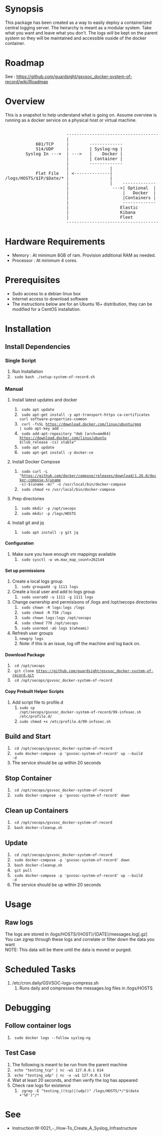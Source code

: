 # Synopsis
This package has been created as a way to easily deploy a containerized central logging server. The heirarchy is meant as a modular system. Take what you want and leave what you don't. The logs will be kept on the parent system so they will be maintained and accessible ouside of the docker container.

# Roadmap
See : https://github.com/guardsight/gsvsoc_docker-system-of-record/wiki/Roadmap

# Overview
<p> This is a snapshot to help understand what is going on.
Assume overview is running as a docker service on a physical host or virtual machine.
</p>
<pre>	
                        ------------------------------------------
                        |                                        |
            601/TCP     |        -------------                   |
            514/UDP     |        | Syslog-ng |                   |
        Syslog In --->  | --->   |    Docker |                   |
                        |        | Container |                   |
                        |        -------------                   |
                        |                |                       |
            Flat File   | <--------------|                       |
/logs/HOSTS/$IP/$Date/* |                |                       |
                        |                |    -------------      |
                        |                 --->| Optional  |      | Optional Access Calls
                        |                     |   Docker  |      | <-------
                        |                     |Containers |      |
                        |                     -------------      |
                        |                    Elastic             |
                        |                    Kibana              |
                        |                    Fleet               |
                        ------------------------------------------
</pre>


# Hardware Requirements
* Memory : At minimum 8GB of ram. Provision additional RAM as needed.
* Processor : At minimum 4 cores.

# Prerequisites
* Sudo access to a debian linux box
* Internet access to download software
* The instructions below are for an Ubuntu 16+ distribution, they can be modified for a CentOS installation.

# Installation

## Install Dependencies
### Single Script
1. Run Installation
1. <code> sudo bash ./setup-system-of-record.sh </code>

### Manual
1. Install latest updates and docker
	1. <code> sudo apt update </code>
	1. <code> sudo apt-get install -y apt-transport-https ca-certificates curl software-properties-common </code>
	1. <code> curl -fsSL https://download.docker.com/linux/ubuntu/gpg | sudo apt-key add - </code>
	1. <code> sudo add-apt-repository "deb [arch=amd64] https://download.docker.com/linux/ubuntu $(lsb_release -cs) stable"</code>
	1. <code> sudo apt update </code>
	1. <code> sudo apt-get install -y docker-ce </code>
1. Install Docker Compose
	1. <code> sudo curl -L "https://github.com/docker/compose/releases/download/1.26.0/docker-compose-$(uname -s)-$(uname -m)" -o /usr/local/bin/docker-compose </code>
	1. <code> sudo chmod +x /usr/local/bin/docker-compose </code>
1. Prep directories
	1. <code> sudo mkdir -p /opt/secops </code>
	1. <code> sudo mkdir -p /logs/HOSTS </code>

1. Install git and jq
	1. <code> sudo apt install -y git jq </code>

#### Configuration
1. Make sure you have enough vm mappings available
	1. <code> sudo sysctl -w vm.max_map_count=262144</code>

#### Set up permissions
1. Create a local logs group
	1. <code> sudo groupadd -g 1111 logs </code>
1. Create a local user and add to logs group
	1. <code> sudo useradd -u 1111 -g 1111 logs </code>
1. Change ownership and permisisons of /logs and /opt/secops directories
	1. <code> sudo chown -R logs:logs /logs </code>
	1. <code> sudo chmod -R 750 /logs </code>
	1. <code> sudo chown logs:logs /opt/secops </code>
	1. <code> sudo chmod 770 /opt/secops </code>
	1. <code> sudo usermod -aG logs $(whoami)</code>
1. Refresh user groups
	1. <code>newgrp logs</code>
	1. Note: if this is an issue, log off the machine and log back on.

#### Download Package
1. <code> cd /opt/secops </code>
1. <code> git clone https://github.com/guardsight/gsvsoc_docker-system-of-record.git </code>
1. <code> cd /opt/secops/gsvsoc_docker-system-of-record </code>

#### Copy Prebuilt Helper Scripts
1. Add script file to profile.d
	1. <code>sudo cp /opt/secops/gsvsoc_docker-system-of-record/99-infosec.sh /etc/profile.d/</code>
	1. <code>sudo chmod +x /etc/profile.d/99-infosec.sh</code>

## Build and Start
1. <code> cd /opt/secops/gsvsoc_docker-system-of-record </code>
1. <code> sudo docker-compose -p 'gsvsoc-system-of-record' up --build -d </code>
1. The service should be up within 20 seconds

## Stop Container
1. <code> cd /opt/secops/gsvsoc_docker-system-of-record </code>
1. <code> sudo docker-compose -p 'gsvsoc-system-of-record' down </code>

## Clean up Containers
1. <code> cd /opt/secops/gsvsoc_docker-system-of-record </code>
1. <code> bash docker-cleanup.sh </code>

## Update
1. <code> cd /opt/secops/gsvsoc_docker-system-of-record </code>
1. <code> sudo docker-compose -p 'gsvsoc-system-of-record' down </code>
1. <code> bash docker-cleanup.sh </code>
1. <code> git pull </code>
1. <code> sudo docker-compose -p 'gsvsoc-system-of-record' up --build -d </code>
1. The service should be up within 20 seconds

# Usage

## Raw logs
<p> The logs are stored in /logs/HOSTS/{HOST}/{DATE}/messages.log[.gz]<br>
You can zgrep through these logs and correlate or filter down the data you want<br>
NOTE: This data will be there until the data is moved or purged.
</p>


# Scheduled Tasks
1. /etc/cron.daily/GSVSOC-logs-compress.sh
	1. Runs daily and compresses the messages.log files in /logs/HOSTS

# Debugging
## Follow container logs
1. <code> sudo docker logs --follow syslog-ng</code>

## Test Case
1. The following is meant to be run from the parent machine
1. <code> echo "testing_tcp"  | nc -w1 127.0.0.1 614  </code>
1. <code> echo "testing_udp" | nc -u -w1 127.0.0.1 514 </code>
1. Wait at least 20 seconds, and then verify the log has appeared
1. Check raw logs for existence
	1. <code> zgrep -E "testing_((tcp)|(udp))" /logs/HOSTS/\*/"$(date +'%F')"/\* </code>

# See
* Instruction:W-0021_-_How-To_Create_A_Syslog_Infrastructure
